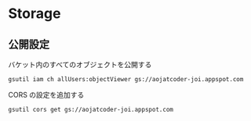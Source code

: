 # Storage

## 公開設定

バケット内のすべてのオブジェクトを公開する

```
gsutil iam ch allUsers:objectViewer gs://aojatcoder-joi.appspot.com
```

CORS の設定を追加する

```
gsutil cors get gs://aojatcoder-joi.appspot.com
```
